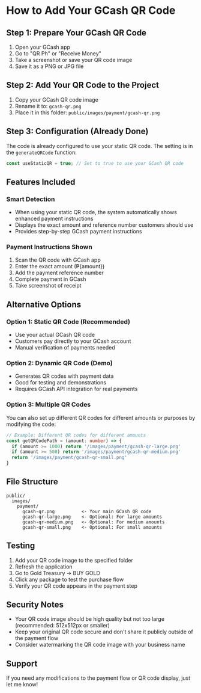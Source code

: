 # How to Add Your GCash QR Code

## Step 1: Prepare Your GCash QR Code
1. Open your GCash app
2. Go to "QR Ph" or "Receive Money" 
3. Take a screenshot or save your QR code image
4. Save it as a PNG or JPG file

## Step 2: Add Your QR Code to the Project
1. Copy your GCash QR code image
2. Rename it to: `gcash-qr.png`
3. Place it in this folder: `public/images/payment/gcash-qr.png`

## Step 3: Configuration (Already Done)
The code is already configured to use your static QR code. The setting is in the `generateQRCode` function:

```typescript
const useStaticQR = true; // Set to true to use your GCash QR code
```

## Features Included

### Smart Detection
- When using your static QR code, the system automatically shows enhanced payment instructions
- Displays the exact amount and reference number customers should use
- Provides step-by-step GCash payment instructions

### Payment Instructions Shown
1. Scan the QR code with GCash app
2. Enter the exact amount (₱{amount})
3. Add the payment reference number
4. Complete payment in GCash
5. Take screenshot of receipt

## Alternative Options

### Option 1: Static QR Code (Recommended)
- Use your actual GCash QR code
- Customers pay directly to your GCash account
- Manual verification of payments needed

### Option 2: Dynamic QR Code (Demo)
- Generates QR codes with payment data
- Good for testing and demonstrations
- Requires GCash API integration for real payments

### Option 3: Multiple QR Codes
You can also set up different QR codes for different amounts or purposes by modifying the code:

```typescript
// Example: Different QR codes for different amounts
const getQRCodePath = (amount: number) => {
  if (amount >= 1000) return '/images/payment/gcash-qr-large.png'
  if (amount >= 500) return '/images/payment/gcash-qr-medium.png'
  return '/images/payment/gcash-qr-small.png'
}
```

## File Structure
```
public/
  images/
    payment/
      gcash-qr.png          <- Your main GCash QR code
      gcash-qr-large.png    <- Optional: For large amounts
      gcash-qr-medium.png   <- Optional: For medium amounts
      gcash-qr-small.png    <- Optional: For small amounts
```

## Testing
1. Add your QR code image to the specified folder
2. Refresh the application
3. Go to Gold Treasury → BUY GOLD
4. Click any package to test the purchase flow
5. Verify your QR code appears in the payment step

## Security Notes
- Your QR code image should be high quality but not too large (recommended: 512x512px or smaller)
- Keep your original QR code secure and don't share it publicly outside of the payment flow
- Consider watermarking the QR code image with your business name

## Support
If you need any modifications to the payment flow or QR code display, just let me know!
